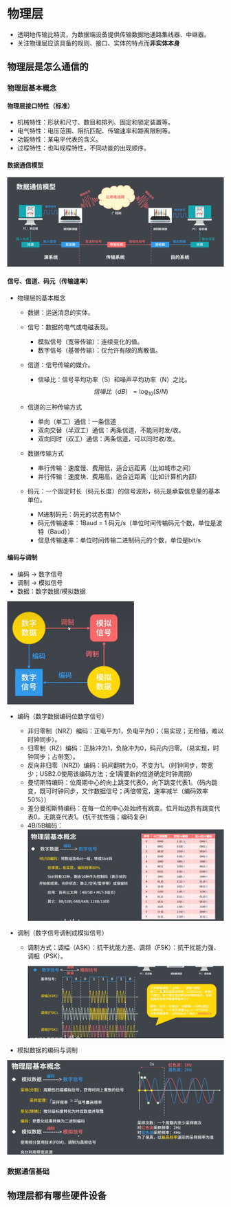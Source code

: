 # 物理层

- 透明地传输比特流，为数据端设备提供传输数据地通路集线器、中继器。
- 关注物理层应该具备的规则、接口、实体的特点而**非实体本身**

## 物理层是怎么通信的

### 物理层基本概念

#### 物理层接口特性（标准）

- 机械特性：形状和尺寸、数目和排列、固定和锁定装置等。
- 电气特性：电压范围、阻抗匹配、传输速率和距离限制等。
- 功能特性：某电平代表的含义。
- 过程特性：也叫规程特性，不同功能的出现顺序。

#### 数据通信模型

![物理层-数据通信模型](./计算机网络-Jam说考研.assets/物理层-数据通信模型.png)

#### 信号、信道、码元（传输速率）

- 物理层的基本概念

  - 数据：运送消息的实体。

  - 信号：数据的电气或电磁表现。

    - 模拟信号（宽带传输）：连续变化的值。
    - 数字信号（基带传输）：仅允许有限的离散值。

  - 信道：信号传输的媒介。

    - 信噪比：信号平均功率（S）和噪声平均功率（N）之比。
      $$
      信噪比（dB）= \log_{10}{(S/N)}
      $$

  - 信道的三种传输方式

    - 单向（单工）通信：一条信道
    - 双向交替（半双工）通信：两条信道，不能同时发/收。
    - 双向同时（双工）通信：两条信道，可以同时收/发。
    
  - 数据传输方式
  
    - 串行传输：速度慢、费用低，适合远距离（比如城市之间）
    - 并行传输：速度块、费用高，适合近距离（比如计算机内部）
  
  - 码元：一个固定时长（码元长度）的信号波形，码元是承载信息量的基本单位。
  
    - M进制码元：码元的状态有M个
    - 码元传输速率：1Baud = 1 码元/s（单位时间传输码元个数，单位是波特（Baud））
    - 信息传输速率：单位时间传输二进制码元的个数，单位是bit/s

#### 编码与调制 

- 编码 -> 数字信号
- 调制 -> 模拟信号
- 数据：数字数据/模拟数据

![物理层-调制与编码之间的相互转换](./计算机网络-Jam说考研.assets/物理层-调制与编码之间的相互转换.png)

- 编码（数字数据编码位数字信号）
  - 非归零制（NRZ）编码：正电平为1，负电平为0；（易实现；无检错，难以时钟同步）。
  - 归零制（RZ）编码：正脉冲为1，负脉冲为0，码元内归零。（易实现，时钟同步；占带宽）。
  - 反向非归零（NRZI）编码：码间翻转为0，不变为1。（时钟同步，带宽少；USB2.0使用该编码方法；全1需要新的信道确定时钟周期）
  - 曼切斯特编码：位周期中心的向上跳变代表0，向下跳变代表1。（码内跳变，既可时钟同步，又作数据信号；两倍带宽，速率减半（编码效率50%））
  - 差分曼彻斯特编码：在每一位的中心处始终有跳变。位开始边界有跳变代表0，无跳变代表1。（抗干扰性强；编码复杂）
  - 4B/5B编码：![物理层-4B5B编码](./计算机网络-Jam说考研.assets/物理层-4B5B编码.png)

- 调制（数字信号调制成模拟信号）

  - 调制方式：调幅（ASK）：抗干扰能力差、调频（FSK）：抗干扰能力强、调相（PSK）。

    ![物理层-调制](./计算机网络-Jam说考研.assets/物理层-调制.png)

- 模拟数据的编码与调制

![物理层-模拟数据的编码和调制](./计算机网络-Jam说考研.assets/物理层-模拟数据的编码和调制.png)

### 数据通信基础



## 物理层都有哪些硬件设备

